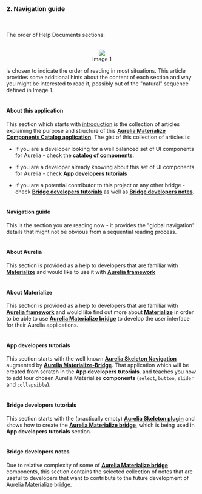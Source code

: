 <br>

### 2. Navigation guide
<br>
<br>
The order of Help Documents sections:
<br><br>

<p align=center>
  <img src="http://i.imgur.com/481rnTM.png" class="responsive-img"></img>
<br>
  Image 1
</p>

is chosen to indicate the order of reading in most situations. This article provides some additional hints about the content of each section and why you might be interested to read it, possibly out of the "natural" sequence defined in Image 1.
<br><br>

#### About this application

This section which starts with [introduction](#/help/docs/about_this_application/1._introduction) is the collection of articles explaining the purpose and structure of this **[Aurelia Materialize Components Catalog application](http://aurelia-ui-toolkits.github.io/aurelia-materialize-catalog/)**. The gist of this collection of articles is:

* If you are a developer looking for a well balanced set of UI components for Aurelia - check the **[catalog of components](http://aurelia-ui-toolkits.github.io/aurelia-materialize-catalog/#/samples)**.

* If you are a developer already knowing about this set of UI components for Aurelia - check **[App developers tutorials](#/help/docs/app_developers_tutorials/1._introduction)**

* If you are a potential contributor to this project or any other bridge - check **[Bridge developers tutorials](#/help/docs/bridge_developers_tutorials/1._introduction)** as well as **[Bridge developers notes](#/help/docs/bridge_developers_notes/1._introduction)**.
<br><br>

#### Navigation guide

This is the section you are reading now - it provides the "global navigation" details that might not be obvious from a sequential reading process.
<br><br>

#### About Aurelia

This section is provided as a help to developers that are familiar with **[Materialize](http://materializecss.com/)** and would like to use it with **[Aurelia framework](http://aurelia.io/)**
<br><br>

#### About Materialize

This section is provided as a help to developers that are familiar with **[Aurelia framework](http://aurelia.io/)** and would like find out more about **[Materialize](http://materializecss.com/)** in order to be able to use **[Aurelia Materialize bridge](https://github.com/aurelia-ui-toolkits/aurelia-materialize-bridge)** to develop the user interface for their Aurelia applications.
<br><br>

#### App developers tutorials

This section starts with the well known **[Aurelia Skeleton Navigation](https://github.com/aurelia/skeleton-navigation/tree/master/skeleton-es2016)** augmented by **[Aurelia Materialize-Bridge](https://github.com/aurelia-ui-toolkits/materialize-app-developers-tutorial)**. That application which will be created from scratch in the **App developers tutorials**. and teaches you how to add four chosen Aurelia Materialize **components** (`select`, `button`, `slider` and `collapsible`).
<br><br>

#### Bridge developers tutorials

This section starts with the (practically empty) **[Aurelia Skeleton plugin](https://github.com/aurelia/skeleton-plugin)** and shows how to create the **[Aurelia Materialize bridge](https://github.com/aurelia-ui-toolkits/materialize-app-developers-tutorial)**, which is being used in **App developers tutorials** section.
<br><br>

#### Bridge developers notes

Due to relative complexity of some of **[Aurelia Materialize bridge](https://github.com/aurelia-ui-toolkits/aurelia-materialize-bridge)** components, this section contains the selected collection of notes that are useful to developers that want to contribute to the future development of Aurelia Materialize bridge.
<br><br>
